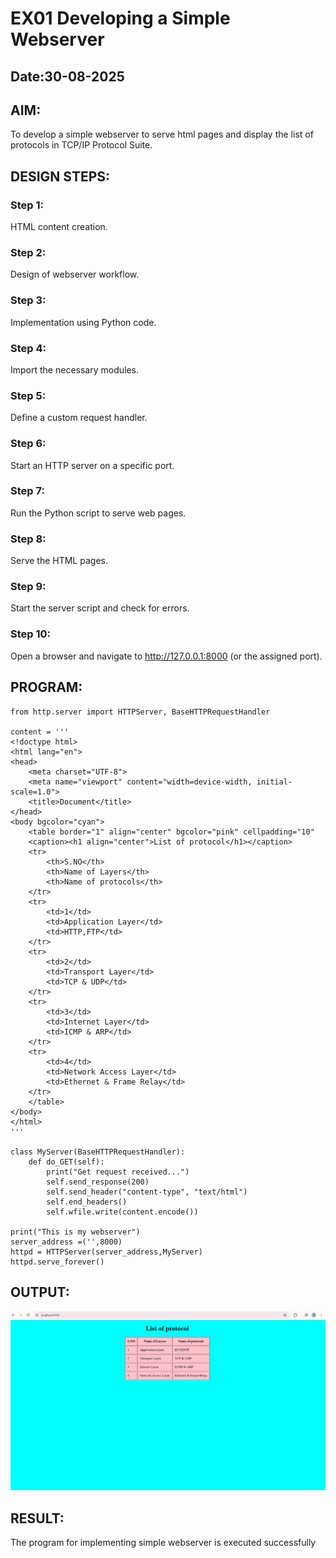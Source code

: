 # EX01 Developing a Simple Webserver
## Date:30-08-2025

## AIM:
To develop a simple webserver to serve html pages and display the list of protocols in TCP/IP Protocol Suite.

## DESIGN STEPS:
### Step 1: 
HTML content creation.

### Step 2:
Design of webserver workflow.

### Step 3:
Implementation using Python code.

### Step 4:
Import the necessary modules.

### Step 5:
Define a custom request handler.

### Step 6:
Start an HTTP server on a specific port.

### Step 7:
Run the Python script to serve web pages.

### Step 8:
Serve the HTML pages.

### Step 9:
Start the server script and check for errors.

### Step 10:
Open a browser and navigate to http://127.0.0.1:8000 (or the assigned port).

## PROGRAM:
```
from http.server import HTTPServer, BaseHTTPRequestHandler

content = '''
<!doctype html>
<html lang="en">
<head>
    <meta charset="UTF-8">
    <meta name="viewport" content="width=device-width, initial-scale=1.0">
    <title>Document</title>
</head>
<body bgcolor="cyan">
    <table border="1" align="center" bgcolor="pink" cellpadding="10"
    <caption><h1 align="center">List of protocol</h1></caption>
    <tr>
        <th>S.NO</th>
        <th>Name of Layers</th>
        <th>Name of protocols</th>
    </tr>
    <tr>
        <td>1</td>
        <td>Application Layer</td>
        <td>HTTP,FTP</td>
    </tr>
    <tr>
        <td>2</td>
        <td>Transport Layer</td>
        <td>TCP & UDP</td>
    </tr>
    <tr>
        <td>3</td>
        <td>Internet Layer</td>
        <td>ICMP & ARP</td>
    </tr>
    <tr>
        <td>4</td>
        <td>Network Access Layer</td>
        <td>Ethernet & Frame Relay</td>
    </tr>
    </table>
</body>
</html>
'''

class MyServer(BaseHTTPRequestHandler):
    def do_GET(self):
        print("Get request received...")
        self.send_response(200) 
        self.send_header("content-type", "text/html")       
        self.end_headers()
        self.wfile.write(content.encode())

print("This is my webserver") 
server_address =('',8000)
httpd = HTTPServer(server_address,MyServer)
httpd.serve_forever()

```


## OUTPUT:
![alt text](image-1.png)

## RESULT:
The program for implementing simple webserver is executed successfully